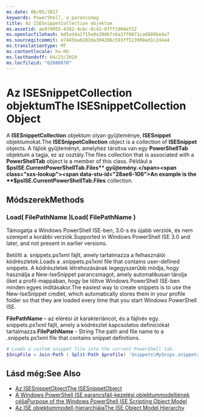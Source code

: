 ```yaml
---
ms.date: 06/05/2017
keywords: PowerShell, a parancsmag
title: Az ISESnippetCollection objektum
ms.assetid: ae974955-4282-4cbc-8c42-0fff1904ef32
ms.openlocfilehash: bd5ed4a1f15e0a398b7c6a17f0071cad889be4a7
ms.sourcegitcommit: e7445ba8203da304286c591ff513900ad1c244a4
ms.translationtype: MT
ms.contentlocale: hu-HU
ms.lasthandoff: 04/23/2019
ms.locfileid: "62086670"
---
```

# <a name="the-isesnippetcollection-object"></a><span data-ttu-id="28ae6-103">Az ISESnippetCollection objektum</span><span class="sxs-lookup"><span data-stu-id="28ae6-103">The ISESnippetCollection Object</span></span>

<span data-ttu-id="28ae6-104">A **ISESnippetCollection** objektum olyan gyűjteménye, **ISESnippet** objektumokat.</span><span class="sxs-lookup"><span data-stu-id="28ae6-104">The **ISESnippetCollection** object is a collection of **ISESnippet** objects.</span></span> <span data-ttu-id="28ae6-105">A fájlok gyűjteményt, amelyhez társítva van egy **PowerShellTab** objektum a tagja, ez az osztály.</span><span class="sxs-lookup"><span data-stu-id="28ae6-105">The files collection that is associated with a **PowerShellTab** object is a member of this class.</span></span> <span data-ttu-id="28ae6-106">Például a **$psISE.CurrentPowerShellTab.Files** gyűjtemény.</span><span class="sxs-lookup"><span data-stu-id="28ae6-106">An example is the **$psISE.CurrentPowerShellTab.Files** collection.</span></span>

## <a name="methods"></a><span data-ttu-id="28ae6-107">Módszerek</span><span class="sxs-lookup"><span data-stu-id="28ae6-107">Methods</span></span>

### <a name="load-filepathname-"></a><span data-ttu-id="28ae6-108">Load\( FilePathName \)</span><span class="sxs-lookup"><span data-stu-id="28ae6-108">Load\( FilePathName \)</span></span>

<span data-ttu-id="28ae6-109">Támogatja a Windows PowerShell ISE-ben, 3.0-s és újabb verziók, és nem szerepel a korábbi verziók.</span><span class="sxs-lookup"><span data-stu-id="28ae6-109">Supported in Windows PowerShell ISE 3.0 and later, and not present in earlier versions.</span></span>

<span data-ttu-id="28ae6-110">Betölti a. snippets.ps1xml fájlt, amely tartalmazza a felhasználói kódrészletek.</span><span class="sxs-lookup"><span data-stu-id="28ae6-110">Loads a .snippets.ps1xml file that contains user-defined snippets.</span></span> <span data-ttu-id="28ae6-111">A kódrészletek létrehozásának legegyszerűbb módja, hogy használja a New-IseSnippet parancsmagot, amely automatikusan tárolja őket a profil-mappában, hogy be töltve Windows PowerShell ISE-ben minden egyes indításakor.</span><span class="sxs-lookup"><span data-stu-id="28ae6-111">The easiest way to create snippets is to use the New-IseSnippet cmdlet, which automatically stores them in your profile folder so that they are loaded every time that you start Windows PowerShell ISE.</span></span>

<span data-ttu-id="28ae6-112">**FilePathName** – az elérési út karakterláncot, és a fájlnév egy. snippets.ps1xml fájlt, amely a kódrészlet kapcsolatos definíciókat tartalmazza.</span><span class="sxs-lookup"><span data-stu-id="28ae6-112">**FilePathName** - String The path and file name to a .snippets.ps1xml file that contains snippet definitions.</span></span>

```powershell
# Loads a custom snippet file into the current PowerShell tab.
$SnipFile = Join-Path ( Split-Path $profile) 'Snippets\MySnips.snippets.ps1xml' $psISE.CurrentPowerShellTab.Snippets.Add($SnipPath)
```

## <a name="see-also"></a><span data-ttu-id="28ae6-113">Lásd még:</span><span class="sxs-lookup"><span data-stu-id="28ae6-113">See Also</span></span>

- [<span data-ttu-id="28ae6-114">Az ISESnippetObject</span><span class="sxs-lookup"><span data-stu-id="28ae6-114">The ISESnippetObject</span></span>](The-ISESnippetObject.md)
- [<span data-ttu-id="28ae6-115">A Windows PowerShell ISE parancsfájl-kezelési objektummodelljének célja</span><span class="sxs-lookup"><span data-stu-id="28ae6-115">Purpose of the Windows PowerShell ISE Scripting Object Model</span></span>](Purpose-of-the-Windows-PowerShell-ISE-Scripting-Object-Model.md)
- [<span data-ttu-id="28ae6-116">Az ISE objektummodell-hierarchiája</span><span class="sxs-lookup"><span data-stu-id="28ae6-116">The ISE Object Model Hierarchy</span></span>](The-ISE-Object-Model-Hierarchy.md)